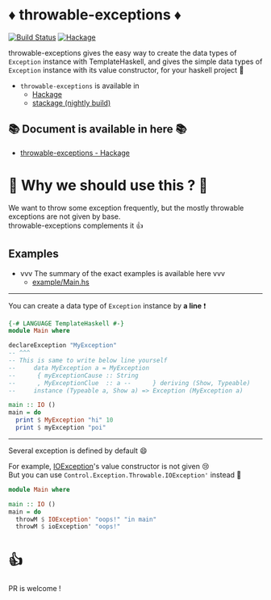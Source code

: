 # :diamonds: throwable-exceptions :diamonds:
[![Build Status](https://travis-ci.org/aiya000/hs-throwable-exceptions.svg?branch=master)](https://travis-ci.org/aiya000/hs-throwable-exceptions)
[![Hackage](https://img.shields.io/hackage/v/lens.svg)](https://hackage.haskell.org/package/throwable-exceptions)

throwable-exceptions gives the easy way to create the data types of `Exception` instance with TemplateHaskell,
and gives the simple data types of `Exception` instance with its value constructor,
for your haskell project :dog:

- `throwable-exceptions` is available in
    - [Hackage](https://hackage.haskell.org/package/throwable-exceptions)
    - [stackage (nightly build)](https://www.stackage.org/nightly-2017-06-18/package/throwable-exceptions)


## :books: Document is available in here :books:

- [throwable-exceptions - Hackage](https://hackage.haskell.org/package/throwable-exceptions)


# :muscle: Why we should use this ? :muscle:
We want to throw some exception frequently, but the mostly throwable exceptions are not given by base.  
throwable-exceptions complements it :+1:


## Examples

- vvv  The summary of the exact examples is available here  vvv
    - [example/Main.hs](https://github.com/aiya000/hs-throwable-exceptions/blob/master/example/Main.hs)

- - -

You can create a data type of `Exception` instance by **a line** :exclamation:

```haskell
{-# LANGUAGE TemplateHaskell #-}
module Main where

declareException "MyException"
-- ^^^
-- This is same to write below line yourself
--     data MyException a = MyException
--      { myExceptionCause :: String
--      , MyExceptionClue  :: a --      } deriving (Show, Typeable)
--     instance (Typeable a, Show a) => Exception (MyException a)

main :: IO ()
main = do
  print $ MyException "hi" 10
  print $ myException "poi"
```

- - -

Several exception is defined by default :smile:

For example, [IOException](https://hackage.haskell.org/package/base-4.9.1.0/docs/Control-Exception.html#t:IOException)'s value constructor is not given :cry:  
But you can use `Control.Exception.Throwable.IOException'` instead :dog:

```haskell
module Main where

main :: IO ()
main = do
  throwM $ IOException' "oops!" "in main"
  throwM $ ioException' "oops!"
```


# :+1:
PR is welcome !
